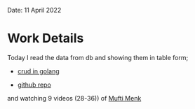 Date: 11 April 2022
# Work Details
Today I read the data from db and showing them in table form;
- [crud in golang](https://www.youtube.com/watch?v=6v2v0xpe0oA&t=306s&ab_channel=GrowAdept) 

- [github repo](https://github.com/nahidulislam-cse15/golang/tree/main/CRUD)

and watching 9 videos (28-36)) of [Mufti Menk](https://www.youtube.com/playlist?list=PLwf5fG5lRom6RkoCMuCOuyHTFJOTzz_CC)


